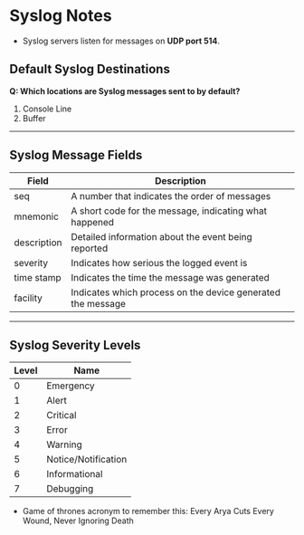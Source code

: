 # Syslog Notes

- Syslog servers listen for messages on **UDP port 514**.

## Default Syslog Destinations

**Q: Which locations are Syslog messages sent to by default?**  
1. Console Line  
2. Buffer  

---

## Syslog Message Fields

| Field         | Description                                                  |
|---------------|--------------------------------------------------------------|
| seq           | A number that indicates the order of messages                |
| mnemonic      | A short code for the message, indicating what happened       |
| description   | Detailed information about the event being reported          |
| severity      | Indicates how serious the logged event is                    |
| time stamp    | Indicates the time the message was generated                 |
| facility      | Indicates which process on the device generated the message  |

---

## Syslog Severity Levels

| Level | Name             |
|-------|------------------|
| 0     | Emergency         |
| 1     | Alert             |
| 2     | Critical          |
| 3     | Error             |
| 4     | Warning           |
| 5     | Notice/Notification |
| 6     | Informational     |
| 7     | Debugging         |

- Game of thrones acronym to remember this: Every Arya Cuts Every Wound, Never Ignoring Death

